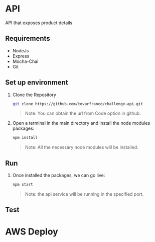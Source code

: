 # API
API that exposes product details

## Requirements

<div>
    <ul>
        <li> NodeJs
        <li> Express
        <li> Mocha-Chai
        <li> Git
    <ul>
</div>

## Set up environment

1. Clone the Repository
   ```bash
   git clone https://github.com/tovarfranco/challenge-api.git
   ```
   > Note: You can obtain the url from Code option in github.
2. Open a terminal in the main directory and install the node modules packages:
   ```bash
   npm install
   ```
   > Note: All the necessary node modules will be installed.


## Run 

1. Once installed the packages, we can go live:
   ```bash
   npm start
   ```
   > Note: the api service will be running in the specified port.


## Test


# AWS Deploy

